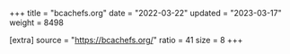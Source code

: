 +++
title = "bcachefs.org"
date = "2022-03-22"
updated = "2023-03-17"
weight = 8498

[extra]
source = "https://bcachefs.org/"
ratio = 41
size = 8
+++
